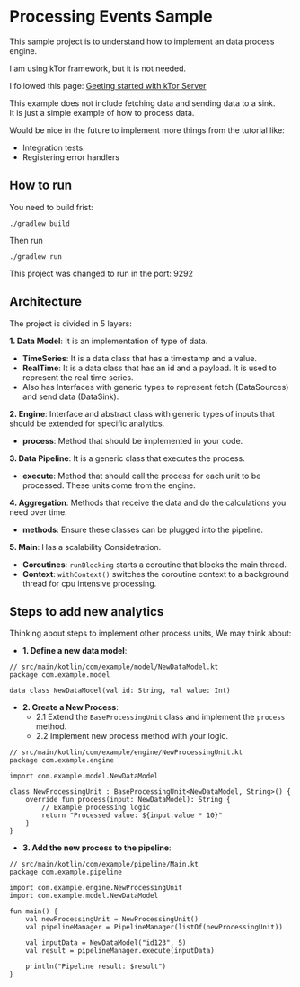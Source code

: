 # Processing Events Sample

This sample project is to understand how to implement an data process engine.

I am using kTor framework, but it is not needed.

I followed this page: [Geeting started with kTor Server](https://ktor.io/docs/server-create-a-new-project.html)

This example does not include fetching data and sending data to a sink.  
It is just a simple example of how to process data.

Would be nice in the future to implement more things from the tutorial like:
- Integration tests.
- Registering error handlers

## How to run
You need to build frist:   
```shell
./gradlew build
```
Then run
```shell
./gradlew run
```
This project was changed to run in the port: 9292

## Architecture
The project is divided in 5 layers:

**1. Data Model**:  It is an implementation of type of data.
- **TimeSeries**: It is a data class that has a timestamp and a value.
- **RealTime**: It is a data class that has an id and a payload. It is used to represent the real time series.
- Also has Interfaces with generic types to represent fetch (DataSources) and send data (DataSink).

**2. Engine**:  Interface and abstract class with generic types of inputs that should be extended for specific analytics.
- **process**: Method that should be implemented in your code.

**3. Data Pipeline**: It is a generic class that executes the process. 
- **execute**: Method that should call the process for each unit to be processed. These units come from the engine.

**4. Aggregation**: Methods that receive the data and do the calculations you need over time.
- **methods**: Ensure these classes can be plugged into the pipeline.

**5. Main**: Has a scalability Considetration.
- **Coroutines**: `runBlocking` starts a coroutine that blocks the main thread.
- **Context**: `withContext()` switches the coroutine context to a background thread for cpu intensive processing.

## Steps to add new analytics

Thinking about steps to implement other process units, We may think about:

- **1. Define a new data model**:
```shell
// src/main/kotlin/com/example/model/NewDataModel.kt
package com.example.model

data class NewDataModel(val id: String, val value: Int)
```
- **2. Create a New Process**:
  - 2.1 Extend the `BaseProcessingUnit` class and implement the `process` method.
  - 2.2 Implement new process method with your logic.
```shell
// src/main/kotlin/com/example/engine/NewProcessingUnit.kt
package com.example.engine

import com.example.model.NewDataModel

class NewProcessingUnit : BaseProcessingUnit<NewDataModel, String>() {
    override fun process(input: NewDataModel): String {
        // Example processing logic
        return "Processed value: ${input.value * 10}"
    }
}
```
- **3. Add the new process to the pipeline**:
```shell
// src/main/kotlin/com/example/pipeline/Main.kt
package com.example.pipeline

import com.example.engine.NewProcessingUnit
import com.example.model.NewDataModel

fun main() {
    val newProcessingUnit = NewProcessingUnit()
    val pipelineManager = PipelineManager(listOf(newProcessingUnit))

    val inputData = NewDataModel("id123", 5)
    val result = pipelineManager.execute(inputData)

    println("Pipeline result: $result")
}
```